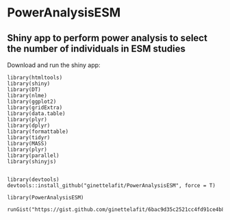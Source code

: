 # PowerAnalysisESM

## Shiny app to perform power analysis to select the number of individuals in ESM studies

Download and run the shiny app:

```
library(htmltools)
library(shiny)
library(DT)
library(nlme)
library(ggplot2)
library(gridExtra)
library(data.table)
library(plyr)
library(dplyr)
library(formattable)
library(tidyr)
library(MASS)
library(plyr)
library(parallel)
library(shinyjs)


library(devtools)
devtools::install_github("ginettelafit/PowerAnalysisESM", force = T)

library(PowerAnalysisESM)

runGist("https://gist.github.com/ginettelafit/6bac9d35c2521cc4fd91ce4b82490236")
```
